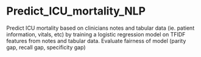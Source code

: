 # Predict_ICU_mortality_NLP
Predict ICU mortality based on clinicians notes and tabular data (ie. patient information, vitals, etc) by training a logistic regression model on TFIDF features from notes and tabular data. Evaluate fairness of model (parity gap, recall gap, specificity gap) 
